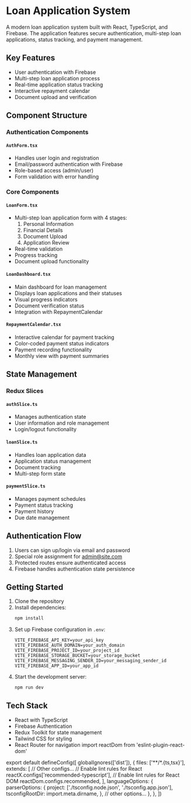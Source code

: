 # Loan Application System

A modern loan application system built with React, TypeScript, and Firebase. The application features secure authentication, multi-step loan applications, status tracking, and payment management.

## Key Features

- User authentication with Firebase
- Multi-step loan application process
- Real-time application status tracking
- Interactive repayment calendar
- Document upload and verification

## Component Structure

### Authentication Components

#### `AuthForm.tsx`

- Handles user login and registration
- Email/password authentication with Firebase
- Role-based access (admin/user)
- Form validation with error handling

### Core Components

#### `LoanForm.tsx`

- Multi-step loan application form with 4 stages:
  1. Personal Information
  2. Financial Details
  3. Document Upload
  4. Application Review
- Real-time validation
- Progress tracking
- Document upload functionality

#### `LoanDashboard.tsx`

- Main dashboard for loan management
- Displays loan applications and their statuses
- Visual progress indicators
- Document verification status
- Integration with RepaymentCalendar

#### `RepaymentCalendar.tsx`

- Interactive calendar for payment tracking
- Color-coded payment status indicators
- Payment recording functionality
- Monthly view with payment summaries

## State Management

### Redux Slices

#### `authSlice.ts`

- Manages authentication state
- User information and role management
- Login/logout functionality

#### `loanSlice.ts`

- Handles loan application data
- Application status management
- Document tracking
- Multi-step form state

#### `paymentSlice.ts`

- Manages payment schedules
- Payment status tracking
- Payment history
- Due date management

## Authentication Flow

1. Users can sign up/login via email and password
2. Special role assignment for admin@site.com
3. Protected routes ensure authenticated access
4. Firebase handles authentication state persistence

## Getting Started

1. Clone the repository
2. Install dependencies:
   ```bash
   npm install
   ```
3. Set up Firebase configuration in `.env`:
   ```
   VITE_FIREBASE_API_KEY=your_api_key
   VITE_FIREBASE_AUTH_DOMAIN=your_auth_domain
   VITE_FIREBASE_PROJECT_ID=your_project_id
   VITE_FIREBASE_STORAGE_BUCKET=your_storage_bucket
   VITE_FIREBASE_MESSAGING_SENDER_ID=your_messaging_sender_id
   VITE_FIREBASE_APP_ID=your_app_id
   ```
4. Start the development server:
   ```bash
   npm run dev
   ```

## Tech Stack

- React with TypeScript
- Firebase Authentication
- Redux Toolkit for state management
- Tailwind CSS for styling
- React Router for navigation
  import reactDom from 'eslint-plugin-react-dom'

export default defineConfig([
globalIgnores(['dist']),
{
files: ['**/*.{ts,tsx}'],
extends: [
// Other configs...
// Enable lint rules for React
reactX.configs['recommended-typescript'],
// Enable lint rules for React DOM
reactDom.configs.recommended,
],
languageOptions: {
parserOptions: {
project: ['./tsconfig.node.json', './tsconfig.app.json'],
tsconfigRootDir: import.meta.dirname,
},
// other options...
},
},
])

```

```
